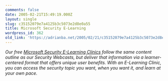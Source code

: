 ```yaml
---
comments: false
date: 2005-02-21T15:49:19.000Z
layout: single
slug: c35152079e7a4125b3c5073e2d8e0a55
title: Microsoft Security E-Learning
wordpress_id: 362
old_link: 'https://adrianba.net/2005/02/21/c35152079e7a4125b3c5073e2d8e0a55/'
---
```

_Our free
[Microsoft
Security E-Learning Clinics](https://www.microsoftelearning.com/security/) follow the same content outline as
our Security Webcasts, but deliver that information via a
learner-centered format that offers unique user benefits. With an
E-Learning Clinic, you can access the security topic you want, when
you want it, and learn at your own pace._
